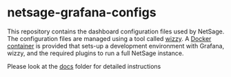 # netsage-grafana-configs

This repository contains the dashboard configuration files used by NetSage. The configuration files are managed using a tool called [wizzy](https://github.com/utkarshcmu/wizzy). A [Docker container](https://www.docker.com) is provided that sets-up a development environment with Grafana, wizzy, and the required plugins to run a full NetSage instance. 

Please look at the [docs](docs/) folder for detailed instructions

